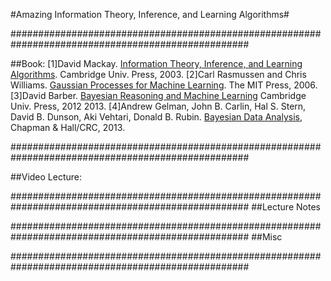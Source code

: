 #Amazing Information Theory, Inference, and Learning Algorithms#

###################################################################################################

##Book:
  [1]David Mackay. [Information Theory, Inference, and Learning Algorithms](http://www.inference.org.uk/mackay/itprnn/book.html). Cambridge Univ. Press, 2003.
  [2]Carl Rasmussen and Chris Williams. [Gaussian Processes for Machine Learning](http://www.gaussianprocess.org/gpml/). The MIT Press, 2006.
  [3]David Barber. [Bayesian Reasoning and Machine Learning](http://web4.cs.ucl.ac.uk/staff/D.Barber/pmwiki/pmwiki.php?n=Brml.HomePage?from=Main.Textbook) Cambridge Univ. Press, 2012 2013.
  [4]Andrew Gelman, John B. Carlin, Hal S. Stern, David B. Dunson, Aki Vehtari, Donald B. Rubin. [Bayesian Data Analysis](http://www.stat.columbia.edu/~gelman/book/), Chapman & Hall/CRC, 2013.

###################################################################################################

##Video Lecture:




###################################################################################################
##Lecture Notes 



###################################################################################################
##Misc

###################################################################################################













